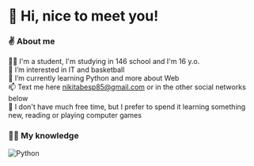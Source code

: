 <h1>👋 Hi, nice to meet you!</h1>

### ✌ About me

👨‍🎓 I'm a student, I'm studying in 146 school and I'm 16 y.o.\
👀 I’m interested in IT and basketball\
🌱 I’m currently learning Python and more about Web\
📫 Text me here <nikitabesp85@gmail.com> or in the other social networks below\
🧩 I don't have much free time, but I prefer to spend it learning something new, reading or playing computer games

### 👨‍🏫 My knowledge

![Python](https://img.shields.io/badge/Python-05122A?style=flat&logo=python)
